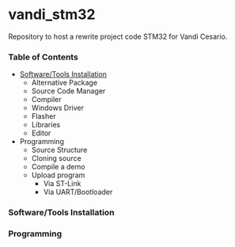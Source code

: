 # vandi_stm32

Repository to host a rewrite project code STM32 for Vandi Cesario.

### Table of Contents
- [Software/Tools Installation](https://github.com/mekatronik-achmadi/vandi_stm32/blob/main/README.md#softwaretools-installation)
  - Alternative Package
  - Source Code Manager
  - Compiler
  - Windows Driver
  - Flasher
  - Libraries
  - Editor
- Programming
  - Source Structure
  - Cloning source
  - Compile a demo
  - Upload program
    - Via ST-Link
    - Via UART/Bootloader

### Software/Tools Installation
### Programming


